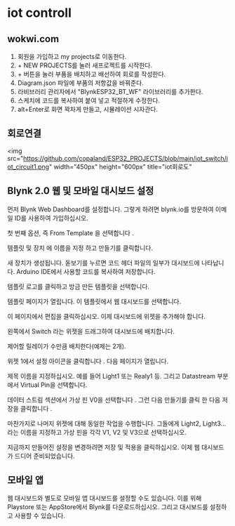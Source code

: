 # iot controll

## wokwi.com 
1. 회원을 가입하고 my projects로 이동한다.  
2. \+ NEW PROJECTS를 눌러 새프로젝트를 시작한다.  
3. \+ 버튼을 눌러 부품을 배치하고 배선하여 회로를 작성한다.  
4. Diagram.json 파일에 부품의 저항값을 바꿔준다.  
5. 라비브러리 관리자에서 "BlynkESP32_BT_WF" 라이브러리를 추가한다.  
6. 스케치에 코드를 복사하여 붙여 넣고 적절하게 수정한다.  
7. alt+Enter로 화면 꽉차게 만들고, 시뮬레이션 시자관다.

## 회로연결

<img src="https://github.com/copaland/ESP32_PROJECTS/blob/main/iot_switch/iot_circuit1.png" width="450px" height="600px" title="iot회로도"</img><br/>


## Blynk 2.0 웹 및 모바일 대시보드 설정
먼저 Blynk Web Dashboard를 설정합니다. 
그렇게 하려면 blynk.io를 방문하여 이메일 ID를 사용하여 가입하십시오.

첫 번째 옵션, 즉 From Template 을 선택합니다 .

템플릿 및 장치 에 이름을 지정 하고 만들기를 클릭합니다.

새 장치가 생성됩니다. 
돋보기를 누르면 코드 헤더 파일의 일부가 대시보드에 나타납니다. Arduino IDE에서 사용할 코드를 복사하여 저장합니다.

템플릿 로고를 클릭하고 방금 만든 템플릿을 선택합니다.

템플릿 페이지가 열립니다. 이 템플릿에서 웹 대시보드를 선택합니다.

이 페이지에서 편집을 클릭하십시오. 이제 대시보드에 위젯을 추가해야 합니다.

왼쪽에서 Switch 라는 위젯을 드래그하여 대시보드에 배치합니다.

제어할 릴레이가 수만큼 배치한다(예제는 2개).

위젯 1에서 설정 아이콘을 클릭합니다 . 다음 페이지가 열립니다. 

제목 이름을 지정하십시오. 예를 들어 Light1 또는 Realy1 등. 
그리고 Datastream 부분에서 Virtual Pin을 선택합니다.

데이터 스트림 섹션에서 가상 핀 V0을 선택합니다 . 그런 다음 만들기를 클릭 한 다음 저장을 클릭합니다 .

마찬가지로 나머지 위젯에 대해 동일한 작업을 수행합니다. 
그들에게 Light2, Light3... 라는 이름을 지정하고 가상 핀을 각각 V1, V2 및 V3으로 선택하십시오. 

지금까지 만들어진 설정을 변경하려면 저장 및 적용을 클릭하십시오. 이제 웹 대시보드가 드디어 준비되었습니다.

## 모바일 앱
웹 대시보드와 별도로 모바일 앱 대시보드를 설정할 수도 있습니다. 
이를 위해 Playstore 또는 AppStore에서 Blynk를 다운로드하십시오. 
그리고 대시보드를 설정하고 사용할 수 있습니다. 

